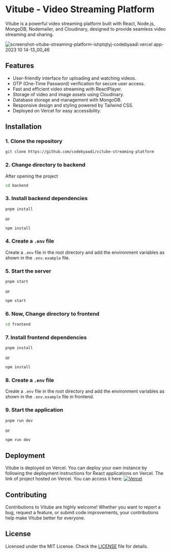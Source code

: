 # Vitube - Video Streaming Platform

Vitube is a powerful video streaming platform built with React, Node.js, MongoDB, Nodemailer, and Cloudinary, designed to provide seamless video streaming and sharing.

![screenshot-vitube-streaming-platform-ishptqtyj-codebyaadi vercel app-2023 10 14-13_00_46](https://github.com/codebyaadi/vitube-streaming-platform/assets/100792725/dd7c9829-5e47-421e-b998-8469419a5751)


## Features

- User-friendly interface for uploading and watching videos.
- OTP (One-Time Password) verification for secure user access.
- Fast and efficient video streaming with ReactPlayer.
- Storage of video and image assets using Cloudinary.
- Database storage and management with MongoDB.
- Responsive design and styling powered by Tailwind CSS.
- Deployed on Vercel for easy accessibility.

## Installation

### 1. Clone the repository

```bash
git clone https://github.com/codebyaadi/vitube-streaming-platform
```

### 2. Change directory to **backend**
After opening the project

```bash
cd backend
```

### 3. Install backend dependencies

```bash
pnpm install
```
or
```bash
npm install
```

### 4. Create a `.env` file

Create a `.env` file in the root directory and add the environment variables as shown in the `.env.example` file.

### 5. Start the server

```bash
pnpm start
```
or
```bash
npm start
```

### 6. Now, Change directory to **frontend**

```bash
cd frontend
```
### 7. Install **frontend** dependencies
```bash
pnpm install
```
or
```bash
npm install
```

### 8. Create a `.env` file

Create a `.env` file in the root directory and add the environment variables as shown in the `.env.example` file in frontend.

### 9. Start the application
```bash
pnpm run dev
```
or
```bash
npm run dev
```

## Deployment

Vitube is deployed on Vercel. You can deploy your own instance by following the deployment instructions for React applications on Vercel.
The link of project hosted on Vercel. You can access it here: [![Vercel](https://img.shields.io/badge/vercel-%23000000.svg?style=for-the-badge&logo=vercel&logoColor=white)](https://vitube-streaming-platform.vercel.app/)

## Contributing

Contributions to Vitube are highly welcome! Whether you want to report a bug, request a feature, or submit code improvements, your contributions help make Vitube better for everyone.

## License

Licensed under the MIT License. Check the [LICENSE](./LICENSE) file for details.
